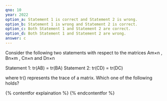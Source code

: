 ```yaml
---
qno: 10
year: 2022
option_a: Statement 1 is correct and Statement 2 is wrong. 
option_b: Statement 1 is wrong and Statement 2 is correct.
option_c: Both Statement 1 and Statement 2 are correct. 
option_d: Both Statement 1 and Statement 2 are wrong.
answer: c
---
```


Consider the following two statements with respect to the matrices Am×n , Bn×m , Cn×n and  Dn×n 

Statement 1: tr(AB) = tr(BA) 
Statement 2: tr(CD) = tr(DC) 

where tr() represents the trace of a matrix. Which one of the following holds?

{% contentfor explaination %}
{% endcontentfor %}